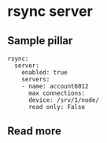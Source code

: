 
# rsync server


## Sample pillar

    rsync:
      server:
        enabled: true
        servers:
        - name: account6012
          max connections: 
          device: /srv/1/node/
          read only: False

## Read more